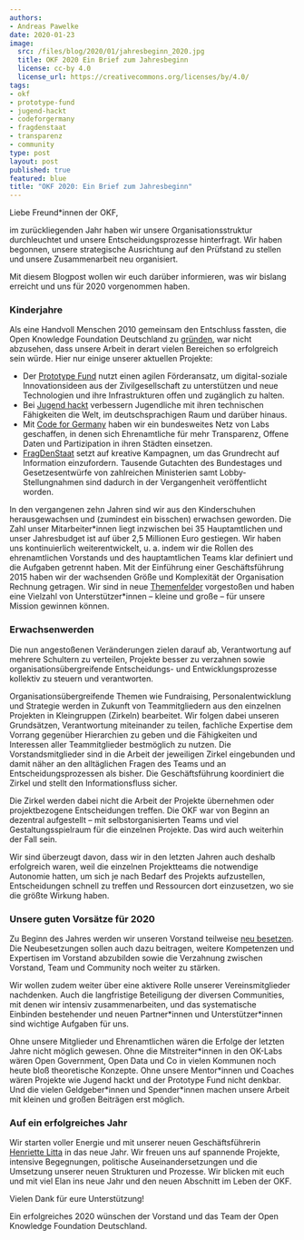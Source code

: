 ```yaml
---
authors:
- Andreas Pawelke
date: 2020-01-23
image:
  src: /files/blog/2020/01/jahresbeginn_2020.jpg
  title: OKF 2020 Ein Brief zum Jahresbeginn
  license: cc-by 4.0
  license_url: https://creativecommons.org/licenses/by/4.0/
tags:
- okf
- prototype-fund
- jugend-hackt
- codeforgermany
- fragdenstaat
- transparenz
- community
type: post
layout: post
published: true
featured: blue
title: "OKF 2020: Ein Brief zum Jahresbeginn"
---
```


Liebe Freund\*innen der OKF,

im zurückliegenden Jahr haben wir unsere Organisationsstruktur durchleuchtet und unsere Entscheidungsprozesse hinterfragt. Wir haben begonnen, unsere strategische Ausrichtung auf den Prüfstand zu stellen und unsere Zusammenarbeit neu organisiert.

Mit diesem Blogpost wollen wir euch darüber informieren, was wir bislang erreicht und uns für 2020 vorgenommen haben.


### Kinderjahre

Als eine Handvoll Menschen 2010 gemeinsam den Entschluss fassten, die Open Knowledge Foundation Deutschland zu [gründen](https://okfn.de/blog/2010/05/okfn-deutschland-gegruendet/), war nicht abzusehen, dass unsere Arbeit in derart vielen Bereichen so erfolgreich sein würde. Hier nur einige unserer aktuellen Projekte:

- Der [Prototype Fund](https://okfn.de/projekte/prototypefund/) nutzt einen agilen Förderansatz, um digital-soziale Innovationsideen aus der Zivilgesellschaft zu unterstützen und neue Technologien und ihre Infrastrukturen offen und zugänglich zu halten.
- Bei [Jugend hackt](https://okfn.de/projekte/jugendhackt/) verbessern Jugendliche mit ihren technischen Fähigkeiten die Welt, im deutschsprachigen Raum und darüber hinaus.
- Mit [Code for Germany](https://okfn.de/projekte/codeforde/) haben wir ein bundesweites Netz von Labs geschaffen, in denen sich Ehrenamtliche für mehr Transparenz, Offene Daten und Partizipation in ihren Städten einsetzen.
- [FragDenStaat](https://okfn.de/projekte/fragdenstaat/) setzt auf kreative Kampagnen, um das Grundrecht auf Information einzufordern. Tausende Gutachten des Bundestages und Gesetzesentwürfe von zahlreichen Ministerien samt Lobby-Stellungnahmen sind dadurch in der Vergangenheit veröffentlicht worden.

In den vergangenen zehn Jahren sind wir aus den Kinderschuhen herausgewachsen und (zumindest ein bisschen) erwachsen geworden. Die Zahl unser Mitarbeiter*innen liegt inzwischen bei 35 Hauptamtlichen und unser Jahresbudget ist auf über 2,5 Millionen Euro gestiegen. Wir haben uns kontinuierlich weiterentwickelt, u. a. indem wir die Rollen des ehrenamtlichen Vorstands und des hauptamtlichen Teams klar definiert und die Aufgaben getrennt haben. Mit der Einführung einer Geschäftsführung 2015 haben wir der wachsenden Größe und Komplexität der Organisation Rechnung getragen. Wir sind in neue [Themenfelder](https://okfn.de/themen/) vorgestoßen und haben eine Vielzahl von Unterstützer\*innen – kleine und große – für unsere Mission gewinnen können.

### Erwachsenwerden

Die nun angestoßenen Veränderungen zielen darauf ab, Verantwortung auf mehrere Schultern zu verteilen, Projekte besser zu verzahnen sowie organisationsübergreifende Entscheidungs- und Entwicklungsprozesse kollektiv zu steuern und verantworten.

Organisationsübergreifende Themen wie Fundraising, Personalentwicklung und Strategie werden in Zukunft von Teammitgliedern aus den einzelnen Projekten in Kleingruppen (Zirkeln) bearbeitet. Wir folgen dabei unseren Grundsätzen, Verantwortung miteinander zu teilen, fachliche Expertise dem Vorrang gegenüber Hierarchien zu geben und die Fähigkeiten und Interessen aller Teammitglieder bestmöglich zu nutzen. Die Vorstandsmitglieder sind in die Arbeit der jeweiligen Zirkel eingebunden und damit näher an den alltäglichen Fragen des Teams und an Entscheidungsprozessen als bisher. Die Geschäftsführung koordiniert die Zirkel und stellt den Informationsfluss sicher. 

Die Zirkel werden dabei nicht die Arbeit der Projekte übernehmen oder projektbezogene Entscheidungen treffen. Die OKF war von Beginn an dezentral aufgestellt – mit selbstorganisierten Teams und viel Gestaltungsspielraum für die einzelnen Projekte. Das wird auch weiterhin der Fall sein. 

Wir sind überzeugt davon, dass wir in den letzten Jahren auch deshalb erfolgreich waren, weil die einzelnen Projektteams die notwendige Autonomie hatten, um sich je nach Bedarf des Projekts aufzustellen, Entscheidungen schnell zu treffen und Ressourcen dort einzusetzen, wo sie die größte Wirkung haben. 

### Unsere guten Vorsätze für 2020

Zu Beginn des Jahres werden wir unseren Vorstand teilweise [neu besetzen](https://okfn.de/blog/2019/12/neuer-vorstand/). Die Neubesetzungen sollen auch dazu beitragen, weitere Kompetenzen und Expertisen im Vorstand abzubilden sowie die Verzahnung zwischen Vorstand, Team und Community noch weiter zu stärken. 

Wir wollen zudem weiter über eine aktivere Rolle unserer Vereinsmitglieder nachdenken. Auch die langfristige Beteiligung der diversen Communities, mit denen wir intensiv zusammenarbeiten, und das systematische Einbinden bestehender und neuen Partner\*innen und Unterstützer\*innen sind wichtige Aufgaben für uns.

Ohne unsere Mitglieder und Ehrenamtlichen wären die Erfolge der letzten Jahre nicht möglich gewesen. Ohne die Mitstreiter\*innen in den OK-Labs wären Open Government, Open Data und Co in vielen Kommunen noch heute bloß theoretische Konzepte. Ohne unsere Mentor\*innen und Coaches wären Projekte wie Jugend hackt und der Prototype Fund nicht denkbar. Und die vielen Geldgeber\*innen und Spender\*innen machen unsere Arbeit mit kleinen und großen Beiträgen erst möglich.

### Auf ein erfolgreiches Jahr

Wir starten voller Energie und mit unserer neuen Geschäftsführerin [Henriette Litta](https://okfn.de/blog/2019/12/willkommen-henriette/) in das neue Jahr. Wir freuen uns auf spannende Projekte, intensive Begegnungen, politische Auseinandersetzungen und die Umsetzung unserer neuen Strukturen und Prozesse. Wir blicken mit euch und mit viel Elan ins neue Jahr und den neuen Abschnitt im Leben der OKF. 

Vielen Dank für eure Unterstützung! 

Ein erfolgreiches 2020 wünschen der Vorstand und das Team der Open Knowledge Foundation Deutschland.
